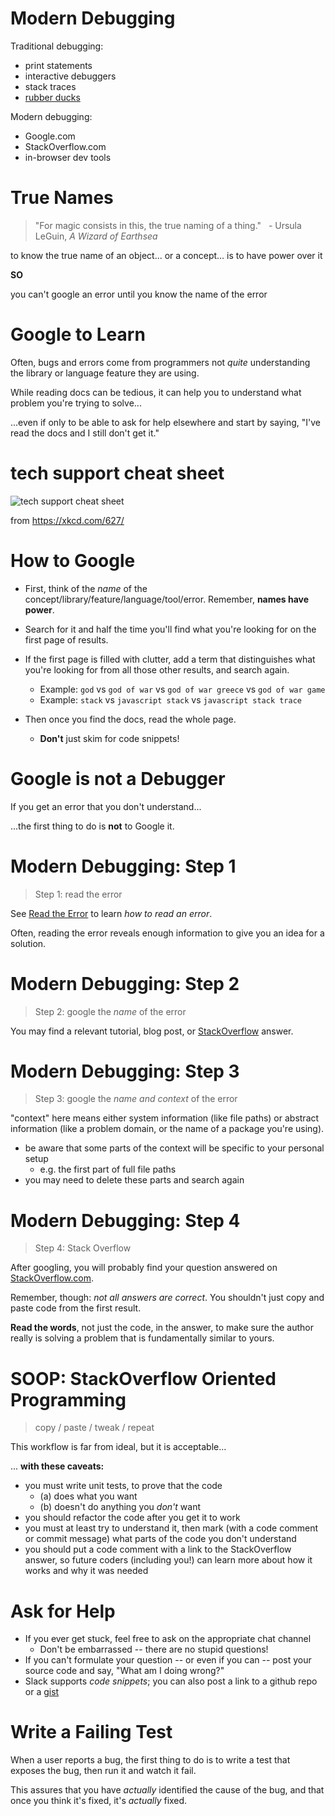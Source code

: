 # Modern Debugging

Traditional debugging:

  * print statements
  * interactive debuggers
  * stack traces
  * [rubber ducks](https://en.wikipedia.org/wiki/Rubber_duck_debugging)

Modern debugging:

  * Google.com
  * StackOverflow.com
  * in-browser dev tools

# True Names

> "For magic consists in this, the true naming of a thing."
> &nbsp; - Ursula LeGuin, _A Wizard of Earthsea_

to know the true name of an object... or a concept... is to have power over it

**SO**

you can't google an error until you know the name of the error

# Google to Learn

Often, bugs and errors come from programmers not *quite* understanding the library or language feature they are using.

While reading docs can be tedious, it can help you to understand what problem you're trying to solve...

...even if only to be able to ask for help elsewhere and start by saying, "I've read the docs and I still don't get it."

# tech support cheat sheet

![tech support cheat sheet](/images/tech_support_cheat_sheet.png)

from https://xkcd.com/627/

# How to Google

* First, think of the *name* of the concept/library/feature/language/tool/error. Remember, **names have power**.

* Search for it and half the time you'll find what you're looking for on the first page of results.

* If the first page is filled with clutter, add a term that distinguishes what you're looking for from all those other results, and search again.
  * Example: `god` vs `god of war` vs `god of war greece` vs `god of war game`
  * Example: `stack` vs `javascript stack` vs `javascript stack trace`

* Then once you find the docs, read the whole page.
  * **Don't** just skim for code snippets!

# Google is not a Debugger

If you get an error that you don't understand...

...the first thing to do is **not** to Google it.

# Modern Debugging: Step 1

> Step 1: read the error

See [Read the Error](../tricks_of_the_trade/debugging#anchor/read-the-error) to learn *how to read an error*.

Often, reading the error reveals enough information to give you an idea for a solution.

# Modern Debugging: Step 2

> Step 2: google the *name* of the error

You may find a relevant tutorial, blog post, or [StackOverflow](http://stackoverflow.com) answer.

# Modern Debugging: Step 3

> Step 3: google the *name and context* of the error

"context" here means either system information (like file paths) or abstract information (like a problem domain, or the name of a package you're using).

  * be aware that some parts of the context will be specific to your personal setup
      * e.g. the first part of full file paths
  * you may need to delete these parts and search again

# Modern Debugging: Step 4

> Step 4: Stack Overflow

After googling, you will probably find your question answered on [StackOverflow.com](http://StackOverflow.com "Stack Overflow web site").

Remember, though: *not all answers are correct*. You shouldn't just copy and paste code from the first result.

**Read the words**, not just the code, in the answer, to make sure the author really is solving a problem that is fundamentally similar to yours.

# SOOP: StackOverflow Oriented Programming

> copy / paste / tweak / repeat

This workflow is far from ideal, but it is acceptable...

... **with these caveats:**

  * you must write unit tests, to prove that the code
    * (a) does what you want
    * (b) doesn't do anything you *don't* want
  * you should refactor the code after you get it to work
  * you must at least try to understand it, then mark (with a code comment or commit message) what parts of the code you don't understand
  * you should put a code comment with a link to the StackOverflow answer, so future coders (including you!) can learn more about how it works and why it was needed
  
# Ask for Help

* If you ever get stuck, feel free to ask on the appropriate chat channel
  * Don't be embarrassed -- there are no stupid questions!
* If you can't formulate your question -- or even if you can -- post your source code and say, "What am I doing wrong?"
* Slack supports *code snippets*; you can also post a link to a github repo or a [gist](http://gist.github.com)

# Write a Failing Test

When a user reports a bug, the first thing to do is to write a test that exposes the bug, then run it and watch it fail.

This assures that you have *actually* identified the cause of the bug, and that once you think it's fixed, it's *actually* fixed.

